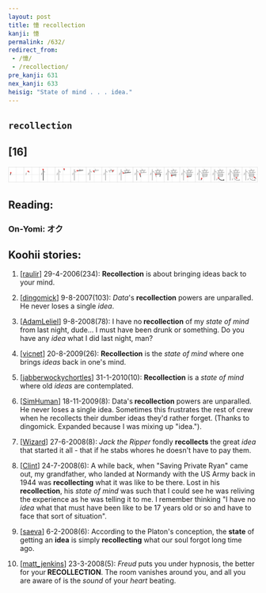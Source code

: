 ```yaml
---
layout: post
title: 憶 recollection
kanji: 憶
permalink: /632/
redirect_from:
 - /憶/
 - /recollection/
pre_kanji: 631
nex_kanji: 633
heisig: "State of mind . . . idea."
---
```


## `recollection`

## [16]

<div class="stroke"><img src="../images/E686B6.png" /></div>

## Reading:

### On-Yomi: オク

## Koohii stories:

1) [<a href="http://kanji.koohii.com/profile/raulir">raulir</a>] 29-4-2006(234): <strong>Recollection</strong> is about bringing ideas back to your mind. 

2) [<a href="http://kanji.koohii.com/profile/dingomick">dingomick</a>] 9-8-2007(103): <em>Data</em>&#039;s <strong>recollection</strong> powers are unparalled. He never loses a single <em>idea</em>. 

3) [<a href="http://kanji.koohii.com/profile/AdamLeliel">AdamLeliel</a>] 9-8-2008(78): I have no<strong> recollection</strong> of my <em>state of mind</em> from last night, dude... I must have been drunk or something. Do you have any <em>idea</em> what I did last night, man? 

4) [<a href="http://kanji.koohii.com/profile/vicnet">vicnet</a>] 20-8-2009(26): <strong>Recollection</strong> is the <em>state of mind</em> where one brings <em>ideas</em> back in one&#039;s mind. 

5) [<a href="http://kanji.koohii.com/profile/jabberwockychortles">jabberwockychortles</a>] 31-1-2010(10): <strong>Recollection</strong> is a <em>state of mind</em> where old <em>ideas</em> are contemplated. 

6) [<a href="http://kanji.koohii.com/profile/SimHuman">SimHuman</a>] 18-11-2009(8): Data&#039;s<strong> recollection</strong> powers are unparalled. He never loses a single idea. Sometimes this frustrates the rest of crew when he recollects their dumber ideas they&#039;d rather forget. (Thanks to dingomick. Expanded because I was mixing up &quot;idea.&quot;). 

7) [<a href="http://kanji.koohii.com/profile/Wizard">Wizard</a>] 27-6-2008(8): <em>Jack the Ripper</em> fondly <strong>recollects</strong> the great <em>idea</em> that started it all - that if he stabs whores he doesn&#039;t have to pay them. 

8) [<a href="http://kanji.koohii.com/profile/Clint">Clint</a>] 24-7-2008(6): A while back, when &quot;Saving Private Ryan&quot; came out, my grandfather, who landed at Normandy with the US Army back in 1944 was <strong>recollecting</strong> what it was like to be there. Lost in his<strong> recollection</strong>, his <em>state of mind</em> was such that I could see he was reliving the experience as he was telling it to me. I remember thinking &quot;I have no <em>idea</em> what that must have been like to be 17 years old or so and have to face that sort of situation&quot;. 

9) [<a href="http://kanji.koohii.com/profile/saeva">saeva</a>] 6-2-2008(6): According to the Platon&#039;s conception, the <strong>state</strong> of getting an <strong>idea</strong> is simply <strong>recollecting</strong> what our soul forgot long time ago. 

10) [<a href="http://kanji.koohii.com/profile/matt_jenkins">matt_jenkins</a>] 23-3-2008(5): <em>Freud</em> puts you under hypnosis, the better for your<strong> RECOLLECTION</strong>. The room vanishes around you, and all you are aware of is the <em>sound</em> of your <em>heart</em> beating. 
